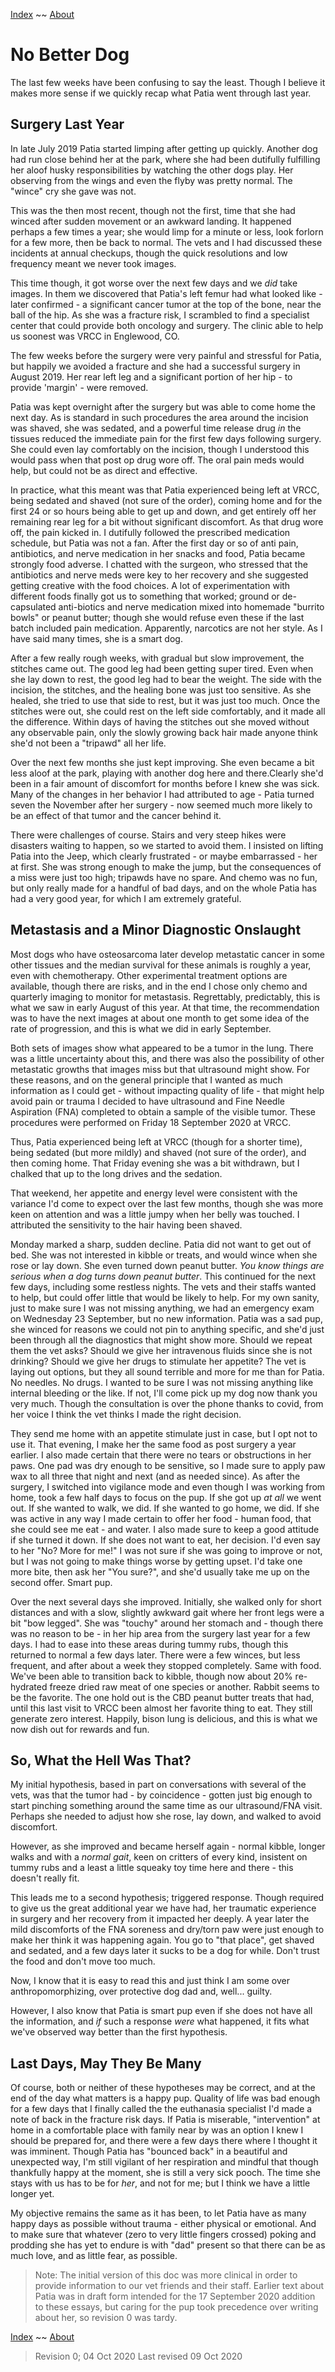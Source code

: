 [Index](https://recursivelycurious.github.io/essays/index.html) ~~ [About](https://recursivelycurious.github.io/essays/about.html)

# No Better Dog

The last few weeks have been confusing to say the least. Though I believe it makes more sense if we quickly recap what Patia went through last year.

## Surgery Last Year

In late July 2019 Patia started limping after getting up quickly. Another dog had run close behind her at the park, where she had been dutifully fulfilling her aloof husky responsibilities by watching the other dogs play. Her observing from the wings and even the flyby was pretty normal. The "wince" cry she gave was not. 

This was the then most recent, though not the first, time that she had winced after sudden movement or an awkward landing. It happened perhaps a few times a year; she would limp for a minute or less, look forlorn for a few more, then be back to normal. The vets and I had discussed these incidents at annual checkups, though the quick resolutions and low frequency meant we never took images.

This time though, it got worse over the next few days and we _did_ take images. In them we discovered that Patia's left femur had what looked like - later confirmed - a significant cancer tumor at the top of the bone, near the ball of the hip. As she was a fracture risk, I scrambled to find a specialist center that could provide both oncology and surgery. The clinic able to help us soonest was VRCC in Englewood, CO.

The few weeks before the surgery were very painful and stressful for Patia, but happily we avoided a fracture and she had a successful surgery in August 2019. Her rear left leg and a significant portion of her hip - to provide 'margin' - were removed.

Patia was kept overnight after the surgery but was able to come home the next day. As is standard in such procedures the area around the incision was shaved, she was sedated, and a powerful time release drug _in_ the tissues reduced the immediate pain for the first few days following surgery. She could even lay comfortably on the incision, though I understood this would pass when that post op drug wore off. The oral pain meds would help, but could not be as direct and effective.

In practice, what this meant was that Patia experienced being left at VRCC, being sedated and shaved (not sure of the order), coming home and for the first 24 or so hours being able to get up and down, and get entirely off her remaining rear leg for a bit without significant discomfort. As that drug wore off, the pain kicked in. I dutifully followed the prescribed medication schedule, but Patia was not a fan.  After the first day or so of anti pain, antibiotics, and nerve medication in her snacks and food, Patia became strongly food adverse. I chatted with the surgeon, who stressed that the antibiotics and nerve meds were key to her recovery and she suggested getting creative with the food choices. A lot of experimentation with different foods finally got us to something that worked; ground or de-capsulated anti-biotics and nerve medication mixed into homemade "burrito bowls" or peanut butter; though she would refuse even these if the last batch included pain medication. Apparently, narcotics are not her style. As I have said many times, she is a smart dog.

After a few really rough weeks, with gradual but slow improvement, the stitches came out. The good leg had been getting super tired. Even when she lay down to rest, the good leg had to bear the weight. The side with the incision, the stitches, and the healing bone was just too sensitive. As she healed, she tried to use that side to rest, but it was just too much. Once the stitches were out, she could rest on the left side comfortably, and it made all the difference. Within days of having the stitches out she moved without any observable pain, only the slowly growing back hair made anyone think she'd not been a "tripawd" all her life.

Over the next few months she just kept improving. She even became a bit less aloof at the park, playing with another dog here and there.Clearly she'd been in a fair amount of discomfort for months before I knew she was sick. Many of the changes in her behavior I had attributed to age - Patia turned seven the November after her surgery - now seemed much more likely to be an effect of that tumor and the cancer behind it.

There were challenges of course. Stairs and very steep hikes were disasters waiting to happen, so we started to avoid them. I insisted on lifting Patia into the Jeep, which clearly frustrated - or maybe embarrassed - her at first. She was strong enough to make the jump, but the consequences of a miss were just too high; tripawds have no spare. And chemo was no fun, but only really made for a handful of bad days, and on the whole Patia has had a very good year, for which I am extremely grateful.

## Metastasis and a Minor Diagnostic Onslaught

Most dogs who have osteosarcoma later develop metastatic cancer in some other tissues and the median survival for these animals is roughly a year, even with chemotherapy. Other experimental treatment options are available, though there are risks, and in the end I chose only chemo and quarterly imaging to monitor for metastasis. Regrettably, predictably, this is what we saw in early August of this year. At that time, the recommendation was to have the next images at about one month to get some idea of the rate of progression, and this is what we did in early September.

Both sets of images show what appeared to be a tumor in the lung. There was a little uncertainty about this, and there was also the possibility of other metastatic growths that images miss but that ultrasound might show. For these reasons, and on the general principle that I wanted as much information as I could get - without impacting quality of life - that might help avoid pain or trauma I decided to have ultrasound and Fine Needle Aspiration (FNA) completed to obtain a sample of the visible tumor. These procedures were performed on Friday 18 September 2020 at VRCC.

Thus, Patia experienced being left at VRCC (though for a shorter time), being sedated (but more mildly) and shaved (not sure of the order), and then coming home. That Friday evening she was a bit withdrawn, but I chalked that up to the long drives and the sedation. 

That weekend, her appetite and energy level were consistent with the variance I'd come to expect over the last few months, though she was more keen on attention and was a little jumpy when her belly was touched. I attributed the sensitivity to the hair having been shaved.

Monday marked a sharp, sudden decline. Patia did not want to get out of bed. She was not interested in kibble or treats, and would wince when she rose or lay down. She even turned down peanut butter. _You know things are serious when a dog turns down peanut butter_. This continued for the next few days, including some restless nights. The vets and their staffs wanted to help, but could offer little that would be likely to help. For my own sanity, just to make sure I was not missing anything, we had an emergency exam on Wednesday 23 September, but no new information. Patia was a sad pup, she winced for reasons we could not pin to anything specific, and she'd just been through all the diagnostics that might show more. Should we repeat them the vet asks? Should we give her intravenous fluids since she is not drinking? Should we give her drugs to stimulate her appetite? The vet is laying out options, but they all sound terrible and more for me than for Patia. No needles. No drugs. I wanted to be sure I was not missing anything like internal bleeding or the like. If not, I'll come pick up my dog now thank you very much. Though the consultation is over the phone thanks to covid, from her voice I think the vet thinks I made the right decision. 

They send me home with an appetite stimulate just in case, but I opt not to use it. That evening, I make her the same food as post surgery a year earlier. I also made certain that there were no tears or obstructions in her paws. One pad was dry enough to be sensitive, so I made sure to apply paw wax to all three that night and next (and as needed since). As after the surgery, I switched into vigilance mode and even though I was working from home, took a few half days to focus on the pup. If she got up _at all_ we went out. If she wanted to walk, we did. If she wanted to go home, we did. If she was active in any way I made certain to offer her food - human food, that she could see me eat - and water. I also made sure to keep a good attitude if she turned it down. If she does not want to eat, her decision. I'd even say to her "No? More for me!" I was not sure if she was going to improve or not, but I was not going to make things worse by getting upset. I'd take one more bite, then ask her "You sure?", and she'd usually take me up on the second offer. Smart pup.

Over the next several days she improved. Initially, she walked only for short distances and with a slow, slightly awkward gait where her front legs were a bit "bow legged". She was "touchy" around her stomach and - though there was no reason to be - in her hip area from the surgery last year for a few days. I had to ease into these areas during tummy rubs, though this returned to normal a few days later. There were a few winces, but less frequent, and after about a week they stopped completely. Same with food. We've been able to transition back to kibble, though now about 20% re-hydrated freeze dried raw meat of one species or another. Rabbit seems to be the favorite. The one hold out is the CBD peanut butter treats that had, until this last visit to VRCC been almost her favorite thing to eat. They still generate zero interest. Happily, bison lung is delicious, and this is what we now dish out for rewards and fun.

## So, What the Hell Was That?

My initial hypothesis, based in part on conversations with several of the vets, was that the tumor had - by coincidence - gotten just big enough to start pinching something around the same time as our ultrasound/FNA visit. Perhaps she needed to adjust how she rose, lay down, and walked to avoid discomfort.

However, as she improved and became herself again - normal kibble, longer walks and with a _normal gait_, keen on critters of every kind, insistent on tummy rubs and a least a little squeaky toy time here and there - this doesn't really fit.

This leads me to a second hypothesis; triggered response. Though required to give us the great additional year we have had, her traumatic experience in surgery and her recovery from it impacted her deeply. A year later the mild discomforts of the FNA soreness and dry/torn paw were just enough to make her think it was happening again. You go to "that place", get shaved and sedated, and a few days later it sucks to be a dog for while. Don't trust the food and don't move too much.

Now, I know that it is easy to read this and just think I am some over anthropomorphizing, over protective dog dad and, well... guilty. 

However, I also know that Patia is smart pup even if she does not have all the information, and _if_ such a response _were_ what happened, it fits what we've observed way better than the first hypothesis.

## Last Days, May They Be Many

Of course, both or neither of these hypotheses may be correct, and at the end of the day what matters is a happy pup. Quality of life was bad enough for a few days that I finally called the the euthanasia specialist I'd made a note of back in the fracture risk days. If Patia is miserable, "intervention" at home in a comfortable place with family near by was an option I knew I should be prepared for, and there were a few days there where I thought it was imminent. Though Patia has "bounced back" in a beautiful and unexpected way, I'm still vigilant of her respiration and mindful that though thankfully happy at the moment, she is still a very sick pooch. The time she stays with us has to be for _her_, and not for me; but I think we have a little longer yet.

My objective remains the same as it has been, to let Patia have as many happy days as possible without trauma - either physical or emotional. And to make sure that whatever (zero to very little fingers crossed) poking and prodding she has yet to endure is with "dad" present so that there can be as much love, and as little fear, as possible.

> Note: The initial version of this doc was more clinical in order to provide information to our vet friends and their staff. Earlier text about Patia was in draft form intended for the 17 September 2020 addition to these essays, but caring for the pup took precedence over writing about her, so revision 0 was tardy.

[Index](https://recursivelycurious.github.io/essays/index.html) ~~ [About](https://recursivelycurious.github.io/essays/about.html)

> Revision 0;  04 Oct 2020
> Last revised 09 Oct 2020
